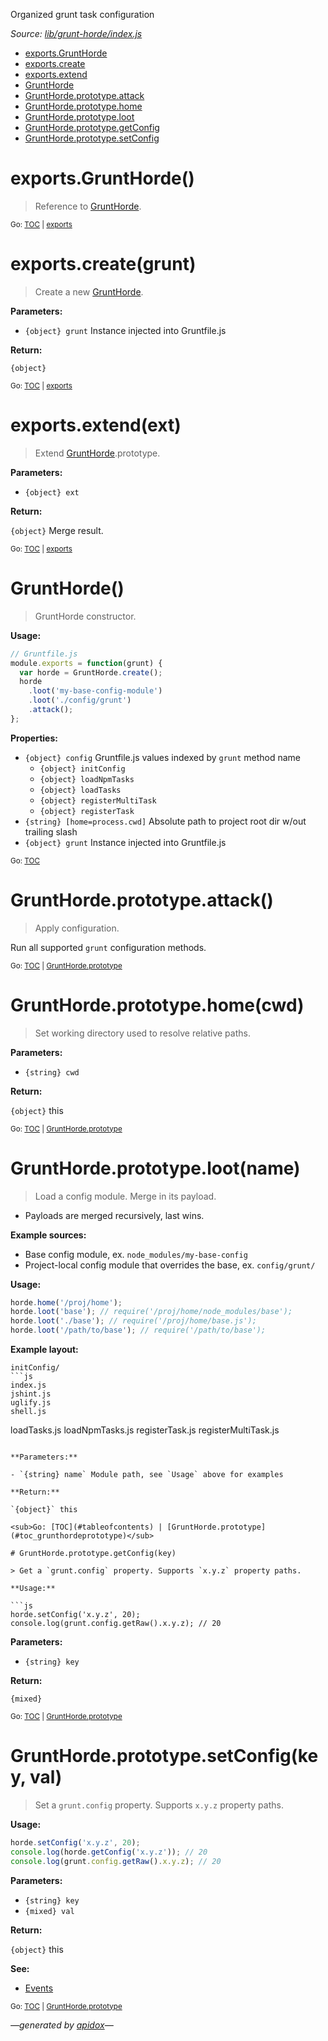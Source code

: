 Organized grunt task configuration

_Source: [lib/grunt-horde/index.js](../lib/grunt-horde/index.js)_

<a name="tableofcontents"></a>

- <a name="toc_exportsgrunthorde"></a><a name="toc_exports"></a>[exports.GruntHorde](#exportsgrunthorde)
- <a name="toc_exportscreategrunt"></a>[exports.create](#exportscreategrunt)
- <a name="toc_exportsextendext"></a>[exports.extend](#exportsextendext)
- <a name="toc_grunthorde"></a>[GruntHorde](#grunthorde)
- <a name="toc_grunthordeprototypeattack"></a><a name="toc_grunthordeprototype"></a>[GruntHorde.prototype.attack](#grunthordeprototypeattack)
- <a name="toc_grunthordeprototypehomecwd"></a>[GruntHorde.prototype.home](#grunthordeprototypehomecwd)
- <a name="toc_grunthordeprototypelootname"></a>[GruntHorde.prototype.loot](#grunthordeprototypelootname)
- <a name="toc_grunthordeprototypegetconfigkey"></a>[GruntHorde.prototype.getConfig](#grunthordeprototypegetconfigkey)
- <a name="toc_grunthordeprototypesetconfigkey-val"></a>[GruntHorde.prototype.setConfig](#grunthordeprototypesetconfigkey-val)

<a name="exports"></a>

# exports.GruntHorde()

> Reference to [GruntHorde](#grunthorde).

<sub>Go: [TOC](#tableofcontents) | [exports](#toc_exports)</sub>

# exports.create(grunt)

> Create a new [GruntHorde](#grunthorde).

**Parameters:**

- `{object} grunt` Instance injected into Gruntfile.js

**Return:**

`{object}`

<sub>Go: [TOC](#tableofcontents) | [exports](#toc_exports)</sub>

# exports.extend(ext)

> Extend [GruntHorde](#grunthorde).prototype.

**Parameters:**

- `{object} ext`

**Return:**

`{object}` Merge result.

<sub>Go: [TOC](#tableofcontents) | [exports](#toc_exports)</sub>

# GruntHorde()

> GruntHorde constructor.

**Usage:**

```js
// Gruntfile.js
module.exports = function(grunt) {
  var horde = GruntHorde.create();
  horde
    .loot('my-base-config-module')
    .loot('./config/grunt')
    .attack();
};
```

**Properties:**

- `{object} config` Gruntfile.js values indexed by `grunt` method name
  - `{object} initConfig`
  - `{object} loadNpmTasks`
  - `{object} loadTasks`
  - `{object} registerMultiTask`
  - `{object} registerTask`
- `{string} [home=process.cwd]` Absolute path to project root dir w/out trailing slash
- `{object} grunt` Instance injected into Gruntfile.js

<sub>Go: [TOC](#tableofcontents)</sub>

<a name="grunthordeprototype"></a>

# GruntHorde.prototype.attack()

> Apply configuration.

Run all supported `grunt` configuration methods.

<sub>Go: [TOC](#tableofcontents) | [GruntHorde.prototype](#toc_grunthordeprototype)</sub>

# GruntHorde.prototype.home(cwd)

> Set working directory used to resolve relative paths.

**Parameters:**

- `{string} cwd`

**Return:**

`{object}` this

<sub>Go: [TOC](#tableofcontents) | [GruntHorde.prototype](#toc_grunthordeprototype)</sub>

# GruntHorde.prototype.loot(name)

> Load a config module. Merge in its payload.

- Payloads are merged recursively, last wins.

**Example sources:**

- Base config module, ex. `node_modules/my-base-config`
- Project-local config module that overrides the base, ex. `config/grunt/`

**Usage:**

```js
horde.home('/proj/home');
horde.loot('base'); // require('/proj/home/node_modules/base');
horde.loot('./base'); // require('/proj/home/base.js');
horde.loot('/path/to/base'); // require('/path/to/base');
```

**Example layout:**

```
initConfig/
```js
index.js
jshint.js
uglify.js
shell.js
```

loadTasks.js
loadNpmTasks.js
registerTask.js
registerMultiTask.js
```

**Parameters:**

- `{string} name` Module path, see `Usage` above for examples

**Return:**

`{object}` this

<sub>Go: [TOC](#tableofcontents) | [GruntHorde.prototype](#toc_grunthordeprototype)</sub>

# GruntHorde.prototype.getConfig(key)

> Get a `grunt.config` property. Supports `x.y.z` property paths.

**Usage:**

```js
horde.setConfig('x.y.z', 20);
console.log(grunt.config.getRaw().x.y.z); // 20
```

**Parameters:**

- `{string} key`

**Return:**

`{mixed}`

<sub>Go: [TOC](#tableofcontents) | [GruntHorde.prototype](#toc_grunthordeprototype)</sub>

# GruntHorde.prototype.setConfig(key, val)

> Set a `grunt.config` property. Supports `x.y.z` property paths.

**Usage:**

```js
horde.setConfig('x.y.z', 20);
console.log(horde.getConfig('x.y.z')); // 20
console.log(grunt.config.getRaw().x.y.z); // 20
```

**Parameters:**

- `{string} key`
- `{mixed} val`

**Return:**

`{object}` this

**See:**

- [Events](modules.md#events)

<sub>Go: [TOC](#tableofcontents) | [GruntHorde.prototype](#toc_grunthordeprototype)</sub>

_&mdash;generated by [apidox](https://github.com/codeactual/apidox)&mdash;_

